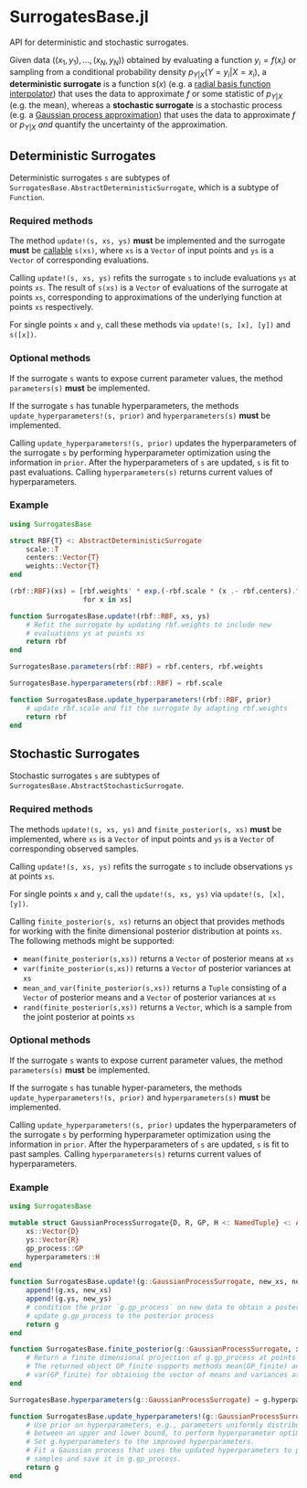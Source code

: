 # SurrogatesBase.jl

API for deterministic and stochastic surrogates.

Given data $((x_1, y_1), \ldots, (x_N, y_N))$ obtained by evaluating a function $y_i =
f(x_i)$ or sampling from a conditional probability density $p_{Y|X}(Y = y_i|X = x_i)$,
a **deterministic surrogate** is a function $s(x)$ (e.g. a [radial basis function
interpolator](https://en.wikipedia.org/wiki/Radial_basis_function_interpolation)) that
uses the data to approximate $f$ or some statistic of $p_{Y|X}$ (e.g. the mean),
whereas a **stochastic surrogate** is a stochastic process (e.g. a [Gaussian process
approximation](https://en.wikipedia.org/wiki/Gaussian_process_approximations)) that uses
the data to approximate $f$ or $p_{Y|X}$ *and* quantify the uncertainty of the
approximation.

## Deterministic Surrogates

Deterministic surrogates `s` are subtypes of `SurrogatesBase.AbstractDeterministicSurrogate`, 
which is a subtype of `Function`.

### Required methods

The method `update!(s, xs, ys)` **must** be implemented and the surrogate **must** be
[callable](https://docs.julialang.org/en/v1/manual/methods/#Function-like-objects)
`s(xs)`, where `xs` is a `Vector` of input points and `ys` is a `Vector` of corresponding evaluations.

Calling `update!(s, xs, ys)` refits the surrogate `s` to include evaluations `ys` at points `xs`.
The result of `s(xs)` is a `Vector` of evaluations of the surrogate at points `xs`, corresponding to approximations of the underlying function at points `xs` respectively.

For single points `x` and `y`, call these methods via `update!(s, [x], [y])`
and `s([x])`.

### Optional methods

If the surrogate `s` wants to expose current parameter values, the method `parameters(s)` **must** be implemented.

If the surrogate `s` has tunable hyperparameters, the methods
`update_hyperparameters!(s, prior)` and `hyperparameters(s)` **must** be implemented.

Calling `update_hyperparameters!(s, prior)` updates the hyperparameters of the surrogate `s` by performing hyperparameter optimization using the information in `prior`. After the hyperparameters of `s` are updated, `s` is fit to past evaluations.
Calling `hyperparameters(s)` returns current values of hyperparameters.

### Example

```julia
using SurrogatesBase

struct RBF{T} <: AbstractDeterministicSurrogate
    scale::T
    centers::Vector{T}
    weights::Vector{T}
end

(rbf::RBF)(xs) = [rbf.weights' * exp.(-rbf.scale * (x .- rbf.centers).^2)
                  for x in xs]

function SurrogatesBase.update!(rbf::RBF, xs, ys)
    # Refit the surrogate by updating rbf.weights to include new 
    # evaluations ys at points xs
    return rbf
end

SurrogatesBase.parameters(rbf::RBF) = rbf.centers, rbf.weights

SurrogatesBase.hyperparameters(rbf::RBF) = rbf.scale

function SurrogatesBase.update_hyperparameters!(rbf::RBF, prior)
    # update rbf.scale and fit the surrogate by adapting rbf.weights
    return rbf
end
```

## Stochastic Surrogates

Stochastic surrogates `s` are subtypes of `SurrogatesBase.AbstractStochasticSurrogate`.

### Required methods

The methods `update!(s, xs, ys)` and `finite_posterior(s, xs)` **must** be implemented, where `xs` is a `Vector` of input points and `ys` is a `Vector` of corresponding observed samples.

Calling `update!(s, xs, ys)` refits the surrogate `s` to include observations `ys` at points `xs`.

For single points `x` and `y`, call the `update!(s, xs, ys)` via `update!(s, [x], [y])`.

Calling `finite_posterior(s, xs)` returns an object that provides methods for  working with the finite 
dimensional posterior distribution at points `xs`.
The following methods might be supported:

- `mean(finite_posterior(s,xs))` returns a `Vector` of posterior means at `xs`
- `var(finite_posterior(s,xs))` returns a `Vector` of posterior variances at `xs`
- `mean_and_var(finite_posterior(s,xs))` returns a `Tuple` consisting of a `Vector`
of posterior means and a `Vector` of posterior variances at `xs`
- `rand(finite_posterior(s,xs))` returns a `Vector`, which is a sample from the joint posterior at points `xs`

### Optional methods

If the surrogate `s` wants to expose current parameter values, the method `parameters(s)` **must** be implemented.

If the surrogate `s` has tunable hyper-parameters, the methods
`update_hyperparameters!(s, prior)` and `hyperparameters(s)` **must** be implemented.

Calling `update_hyperparameters!(s, prior)` updates the hyperparameters of the surrogate `s` by performing hyperparameter optimization using the information in `prior`. After the hyperparameters of `s` are updated, `s` is fit to past samples.
Calling `hyperparameters(s)` returns current values of hyperparameters.


### Example

```julia
using SurrogatesBase

mutable struct GaussianProcessSurrogate{D, R, GP, H <: NamedTuple} <: AbstractStochasticSurrogate
    xs::Vector{D}
    ys::Vector{R}
    gp_process::GP
    hyperparameters::H
end

function SurrogatesBase.update!(g::GaussianProcessSurrogate, new_xs, new_ys)
    append!(g.xs, new_xs)
    append!(g.ys, new_ys)
    # condition the prior `g.gp_process` on new data to obtain a posterior
    # update g.gp_process to the posterior process
    return g
end

function SurrogatesBase.finite_posterior(g::GaussianProcessSurrogate, xs)
    # Return a finite dimensional projection of g.gp_process at points xs.
    # The returned object GP_finite supports methods mean(GP_finite) and
    # var(GP_finite) for obtaining the vector of means and variances at points xs.
end

SurrogatesBase.hyperparameters(g::GaussianProcessSurrogate) = g.hyperparameters

function SurrogatesBase.update_hyperparameters!(g::GaussianProcessSurrogate, prior)
    # Use prior on hyperparameters, e.g., parameters uniformly distributed 
    # between an upper and lower bound, to perform hyperparameter optimization.
    # Set g.hyperparameters to the improved hyperparameters.
    # Fit a Gaussian process that uses the updated hyperparameters to past
    # samples and save it in g.gp_process.
    return g
end
```